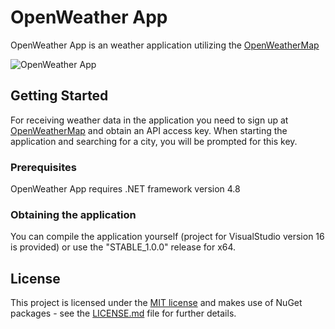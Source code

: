 # OpenWeather App

OpenWeather App is an weather application utilizing the [OpenWeatherMap](https://openweathermap.org/)

![OpenWeather App](https://user-images.githubusercontent.com/51208355/83449030-32d0b180-a453-11ea-9a72-f4a30b955d64.png)

## Getting Started

For receiving weather data in the application you need to sign up at [OpenWeatherMap](https://openweathermap.org/)
and obtain an API access key. When starting the application and searching for a city, you will be prompted for this key.

### Prerequisites

OpenWeather App requires .NET framework version 4.8

### Obtaining the application

You can compile the application yourself (project for VisualStudio version 16 is provided) or use the "STABLE_1.0.0" release for x64.

## License

This project is licensed under the [MIT license](LICENSE.md)
and makes use of NuGet packages - see the [LICENSE.md](LICENSE.md) file for further details.